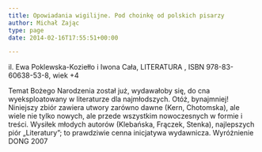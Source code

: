 ```yaml
---
title: Opowiadania wigilijne. Pod choinkę od polskich pisarzy
author: Michał Zając
type: page
date: 2014-02-16T17:55:51+00:00

---
```

il. Ewa Poklewska-Koziełło i Iwona Cała, LITERATURA , ISBN 978-83-60638-53-8, wiek +4

Temat Bożego Narodzenia został już, wydawałoby się, do cna wyeksploatowany w literaturze dla najmłodszych. Otóż, bynajmniej! Niniejszy zbiór zawiera utwory zarówno dawne (Kern, Chotomska), ale wiele nie tylko nowych, ale przede wszystkim nowoczesnych w formie i treści. Wysiłek młodych autorów (Klebańska, Frączek, Stenka), najlepszych piór „Literatury”; to prawdziwie cenna inicjatywa wydawnicza. Wyróżnienie DONG 2007